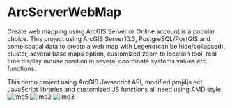 # ArcServerWebMap
Create web mapping using ArcGIS Server or Online account is a popular choice. This project using ArcGIS Server10.3,  PostgreSQL/PostGIS and some spatial data to create a web map with Legend(can be hide/collapsed), cluster, several base maps option, customized zoom to location tool, real time display mouse position in several coordinate systems values etc. functions.

This demo project using ArcGIS Javascript API, modified proj4js ect JavaScript libraries and customized JS functions all need using AMD style.
![img5](https://cloud.githubusercontent.com/assets/6053471/12682692/055c1244-c672-11e5-9995-76358f9a0f75.png)
![img2](https://cloud.githubusercontent.com/assets/6053471/12682029/c51e4894-c66e-11e5-9279-f01125a693f0.png)
![img3](https://cloud.githubusercontent.com/assets/6053471/12682033/c9098bb2-c66e-11e5-962f-2a4375a3e753.png)


